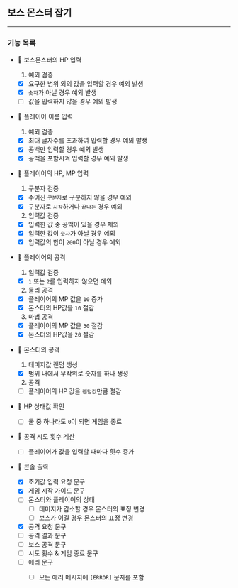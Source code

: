 ## 보스 몬스터 잡기

---

### 기능 목록

- 🔽 보스몬스터의 HP 입력
    1. 예외 검증

    - [x] 요구한 범위 외의 값을 입력할 경우 예외 발생
    - [x] `숫자`가 아닐 경우 예외 발생
    - [ ] 값을 입력하지 않을 경우 예외 발생

- 🔽 플레이어 이름 입력
    1. 예외 검증

    - [x] 최대 글자수를 초과하여 입력할 경우 예외 발생
    - [x] 공백만 입력할 경우 예외 발생
    - [x] 공백을 포함시켜 입력할 경우 예외 발생

- 🔽 플레이어의 HP, MP 입력
    1. 구분자 검증

    - [x] 주어진 `구분자`로 구분하지 않을 경우 예외
    - [x] 구분자로 `시작`하거나 `끝나는` 경우 예외

    2. 입력값 검증

    - [x] 입력한 값 중 공백이 있을 경우 제외
    - [x] 입력한 값이 `숫자`가 아닐 경우 예외
    - [x] 입력값의 합이 `200`이 아닐 경우 예외

- 🔽 플레이어의 공격
    1. 입력값 검증

    - [x] `1` 또는 `2`를 입력하지 않으면 예외

    2. 물리 공격

    - [x] 플레이어의 MP 값을 `10` 증가
    - [x] 몬스터의 HP값을 `10` 절감

    3. 마법 공격

    - [x] 플레이어의 MP 값을 `30` 절감
    - [x] 몬스터의 HP값을 `20` 절감

- 🔽 몬스터의 공격
    1. 데미지값 랜덤 생성

    - [x] 범위 내에서 무작위로 숫자를 하나 생성

    2. 공격

    - [ ] 플레이어의 HP 값을 `랜덤값`만큼 절감

- 🔽 HP 상태값 확인
    - [ ] 둘 중 하나라도 `0`이 되면 게임을 종료

- 🔽 공격 시도 횟수 계산
    - [ ] 플레이어가 값을 입력할 때마다 횟수 증가

- 🔽 콘솔 출력
    - [x] 초기값 입력 요청 문구
    - [x] 게임 시작 가이드 문구
    - [ ] 몬스터와 플레이어의 상태
        - [ ] 데미지가 감소할 경우 몬스터의 표정 변경
        - [ ] 보스가 이길 경우 몬스터의 표정 변경
    - [x] 공격 요청 문구
    - [ ] 공격 결과 문구
    - [ ] 보스 공격 문구
    - [ ] 시도 횟수 & 게임 종료 문구
    - [ ] 에러 문구
        - [ ] 모든 에러 메시지에 `[ERROR]` 문자를 포함
 